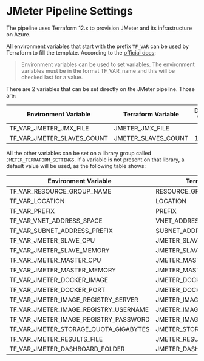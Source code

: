 # JMeter Pipeline Settings

The pipeline uses Terraform 12.x to provision JMeter and its infrastructure on Azure.

All environment variables that start with the prefix `TF_VAR` can be used by Terraform to fill the template. According to the [official docs](https://www.terraform.io/docs/commands/environment-variables.html#tf_var_name):

> Environment variables can be used to set variables. The environment variables must be in the format TF_VAR_name and this will be checked last for a value.

There are 2 variables that can be set directly on the JMeter pipeline. Those are:

| Environment Variable       | Terraform Variable  | Default Value |
|----------------------------|---------------------|---------------|
| TF_VAR_JMETER_JMX_FILE     | JMETER_JMX_FILE     |               |
| TF_VAR_JMETER_SLAVES_COUNT | JMETER_SLAVES_COUNT |       1       |

All the other variables can be set on a library group called `JMETER_TERRAFORM_SETTINGS`. If a variable is not present on that library, a default value will be used, as the following table shows:

| Environment Variable                  | Terraform Variable             | Default Value       |
|---------------------------------------|--------------------------------|---------------------|
| TF_VAR_RESOURCE_GROUP_NAME            | RESOURCE_GROUP_NAME            |        jmeter       |
| TF_VAR_LOCATION                       | LOCATION                       |        eastus       |
| TF_VAR_PREFIX                         | PREFIX                         |        jmeter       |
| TF_VAR_VNET_ADDRESS_SPACE             | VNET_ADDRESS_SPACE             |     10.0.0.0/16     |
| TF_VAR_SUBNET_ADDRESS_PREFIX          | SUBNET_ADDRESS_PREFIX          |     10.0.0.0/24     |
| TF_VAR_JMETER_SLAVE_CPU               | JMETER_SLAVE_CPU               |         2.0         |
| TF_VAR_JMETER_SLAVE_MEMORY            | JMETER_SLAVE_MEMORY            |         8.0         |
| TF_VAR_JMETER_MASTER_CPU              | JMETER_MASTER_CPU              |         2.0         |
| TF_VAR_JMETER_MASTER_MEMORY           | JMETER_MASTER_MEMORY           |         8.0         |
| TF_VAR_JMETER_DOCKER_IMAGE            | JMETER_DOCKER_IMAGE            | justb4/jmeter:5.1.1 |
| TF_VAR_JMETER_DOCKER_PORT             | JMETER_DOCKER_PORT             |         1099        |
| TF_VAR_JMETER_IMAGE_REGISTRY_SERVER   | JMETER_IMAGE_REGISTRY_SERVER   |                     |
| TF_VAR_JMETER_IMAGE_REGISTRY_USERNAME | JMETER_IMAGE_REGISTRY_USERNAME |                     |
| TF_VAR_JMETER_IMAGE_REGISTRY_PASSWORD | JMETER_IMAGE_REGISTRY_PASSWORD |                     |
| TF_VAR_JMETER_STORAGE_QUOTA_GIGABYTES | JMETER_STORAGE_QUOTA_GIGABYTES |          1          |
| TF_VAR_JMETER_RESULTS_FILE            | JMETER_RESULTS_FILE            |     results.jtl     |
| TF_VAR_JMETER_DASHBOARD_FOLDER        | JMETER_DASHBOARD_FOLDER        |      dashboard      |
